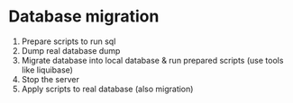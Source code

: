 # Database migration

1. Prepare scripts to run sql
2. Dump real database dump
3. Migrate database into local database & run prepared scripts (use tools like liquibase)
4. Stop the server
5. Apply scripts to real database (also migration)
